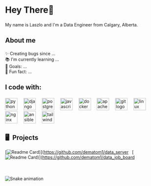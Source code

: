 <h1 align="left">Hey There👋 </h1>

###

<p align="left">My name is Laszlo and I'm a Data Engineer from Calgary, Alberta.</p>

###

<h2 align="left">About me</h2>

###

<p align="left">✨ Creating bugs since ...<br>📚 I'm currently learning ...<br>🎯 Goals: ...<br>🎲 Fun fact: ...</p>

###

<h2 align="left">I code with:</h2>

###

<div align="left">
  <img src="https://cdn.jsdelivr.net/gh/devicons/devicon/icons/python/python-original.svg" height="40" alt="python logo"  />
  <img width="12" />
  <img src="https://skillicons.dev/icons?i=django" height="40" alt="django logo"  />
  <img width="12" />
  <img src="https://cdn.jsdelivr.net/gh/devicons/devicon/icons/postgresql/postgresql-original.svg" height="40" alt="postgresql logo"  />
  <img width="12" />
  <img src="https://skillicons.dev/icons?i=js" height="40" alt="javascript logo"  />
  <img width="12" />
  <img src="https://cdn.jsdelivr.net/gh/devicons/devicon/icons/docker/docker-original.svg" height="40" alt="docker logo"  />
  <img width="12" />
  <img src="https://skillicons.dev/icons?i=kafka" height="40" alt="apachekafka logo"  />
  <img width="12" />
  <img src="https://cdn.jsdelivr.net/gh/devicons/devicon/icons/git/git-original.svg" height="40" alt="git logo"  />
  <img width="12" />
  <img src="https://cdn.jsdelivr.net/gh/devicons/devicon/icons/linux/linux-original.svg" height="40" alt="linux logo"  />
  <img width="12" />
  <img src="https://cdn.simpleicons.org/nginx/009639" height="40" alt="nginx logo"  />
  <img width="12" />
  <img src="https://skillicons.dev/icons?i=ansible" height="40" alt="ansible logo"  />
  <img width="12" />
  <img src="https://skillicons.dev/icons?i=tailwind" height="40" alt="tailwindcss logo"  />
</div>

## 🖥 &nbsp;Projects
[![Readme Card](https://github-readme-stats.vercel.app/api/pin/?username=dematom1&repo=data_server&bg_color=0d1116&title_color=ce09ec&text_color=a4aacb&icon_color=007ec6))](https://github.com/dematom1/data_server &nbsp; [![Readme Card](https://github-readme-stats.vercel.app/api/pin/?username=dematom1&repo=data_job_board&bg_color=0d1116&title_color=ce09ec&text_color=a4aacb&icon_color=007ec6))](https://github.com/dematom1/data_job_board

&nbsp;

###

<img src="https://raw.githubusercontent.com/dematom1/dematom1/output/snake.svg" alt="Snake animation" />

###
